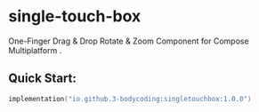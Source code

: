 # single-touch-box
One-Finger Drag &amp; Drop Rotate &amp; Zoom Component for Compose Multiplatform .

## Quick Start:
```kotlin
implementation("io.github.3-bodycoding:singletouchbox:1.0.0")
```